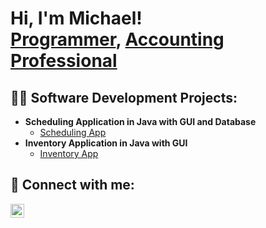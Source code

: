 <h1>Hi, I'm Michael! <br/><a href="https://github.com/michaelmuther">Programmer</a>, <a href="https://www.linkedin.com/in/michael-muther-a1b69827/">Accounting Professional</a>

<h2>👨‍💻 Software Development Projects:</h2>

- <b>Scheduling Application in Java with GUI and Database</b>
  - [Scheduling App](https://github.com/michaelmuther)
- <b>Inventory Application in Java with GUI</b>
  - [Inventory App](https://github.com/michaelmuther)
  
<h2> 🤳 Connect with me:</h2>

[<img align="left" alt="MichaelMuther | LinkedIn" width="22px" src="https://cdn.jsdelivr.net/npm/simple-icons@v3/icons/linkedin.svg" />][linkedin]

[linkedin]: https://www.linkedin.com/in/michael-muther-a1b69827/

<!--
**michaelmuther/michaelmuther** is a ✨ _special_ ✨ repository because its `README.md` (this file) appears on your GitHub profile.

Here are some ideas to get you started:

- 🔭 I’m currently working on ...
- 🌱 I’m currently learning ...
- 👯 I’m looking to collaborate on ...
- 🤔 I’m looking for help with ...
- 💬 Ask me about ...
- 📫 How to reach me: ...
- 😄 Pronouns: ...
- ⚡ Fun fact: ...
-->
